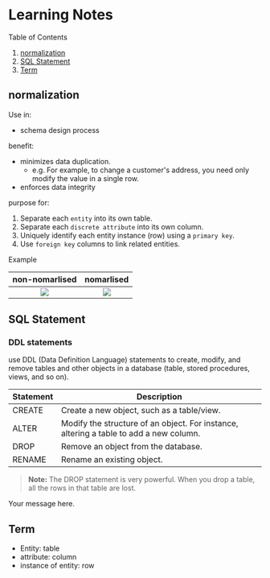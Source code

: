 # Learning Notes

Table of Contents
1. [normalization](#normalization)
2. [SQL Statement](#sql-statement)
3. [Term](#term)


## normalization
Use in: 
- schema design process

benefit:  
- minimizes data duplication. 
    - e.g. For example, to change a customer's address, you need only modify the value in a single row.
- enforces data integrity

purpose for: 
1. Separate each `entity` into its own table.
2. Separate each `discrete attribute` into its own column.
3. Uniquely identify each entity instance (row) using a `primary key`.
4. Use `foreign key` columns to link related entities.

Example 

non-nomarlised            |  nomarlised
:-------------------------:|:-------------------------:
![](https://learn.microsoft.com/en-us/training/wwl-data-ai/explore-relational-data-offerings/media/unnormalized-data.png)  |  ![](https://learn.microsoft.com/en-us/training/wwl-data-ai/explore-relational-data-offerings/media/normalized-data.png)

## SQL Statement
### DDL statements 
use DDL (Data Definition Language) statements to create, modify, and remove tables and other objects in a database (table, stored procedures, views, and so on).

| Statement | Description                                                                                             |
|-----------|---------------------------------------------------------------------------------------------------------|
| CREATE    | Create a new object, such as a table/view.                                          |
| ALTER     | Modify the structure of an object. For instance, altering a table to add a new column.                   |
| DROP      | Remove an object from the database.                                                                      |
| RENAME    | Rename an existing object.                                                                               |
> **Note:** The DROP statement is very powerful. When you drop a table, all the rows in that table are lost.

<div class="my-box">
Your message here.
</div>

## Term
- Entity: table
- attribute: column
- instance of entity: row

## 
